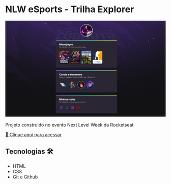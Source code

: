 # NLW eSports - Trilha Explorer

![preview](./.github/preview.png)

Projeto construido no evento Next Level Week da Rocketseat

[🔗 Clique aqui para acessar](https://theyvison.github.io/nlw-esports-explorer/)

## Tecnologias 🛠
- HTML
- CSS
- Git e Github
